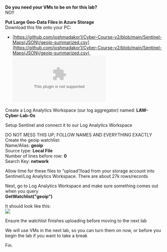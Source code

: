 **Do you need your VMs to be on for this lab?**  
NO!!

**Put Large Geo-Data Files in Azure Storage**  
Download this file onto your PC:
- [https://github.com/joshmadakor1/Cyber-Course-v2/blob/main/Sentinel-Maps(JSON)/geoip-summarized.csv](https://github.com/joshmadakor1/Cyber-Course-v2/blob/main/Sentinel-Maps(JSON)/geoip-summarized.csv) 
![](images/geoip-summarized.csv)

Create a Log Analytics Workspace (our log aggregator) named: **LAW-Cyber-Lab-0x**

Setup Sentinel and connect it to our Log Analytics Workspace

DO NOT MESS THIS UP; FOLLOW NAMES AND EVERYTHING EXACTLY  
Create the geoip watchlist:  
Name/Alias: **geoip**  
Source type: **Local File**  
Number of lines before row: **0**  
Search Key: **network**

Allow time for these files to “upload”/load from your storage account into Sentinel/Log Analytics Workspace. There are about 27k rows/records

Next, go to Log Analytics Workspace and make sure something comes out when you query  
**GetWatchlist("geoip")**

It should look like this:  
![](https://lh7-rt.googleusercontent.com/docsz/AD_4nXeqAeJbaTeVnM_7BwUwr8BsaYDZPujD9nFL_J5x11d47zgV04osExzxWplATEqw08whsDQVQ-PSfBKeYP8DbWeeJo7BVYdLdo3cpUL-Y-naeMjqwPG5VbfcQ3teyMOoVqoR9r6nXTGIBCiDzJHG6-1tKM0?key=Hjw-bkl1K-6euuZxiJ5SCQ)

  

Ensure the watchlist finishes uploading before moving to the next lab

We will use VMs in the next lab, so you can turn them on now, or before you begin the lab if you want to take a break

Fin.